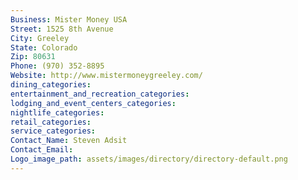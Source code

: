 ```yaml
---
Business: Mister Money USA
Street: 1525 8th Avenue
City: Greeley
State: Colorado
Zip: 80631
Phone: (970) 352-8895
Website: http://www.mistermoneygreeley.com/
dining_categories: 
entertainment_and_recreation_categories: 
lodging_and_event_centers_categories: 
nightlife_categories: 
retail_categories: 
service_categories: 
Contact_Name: Steven Adsit
Contact_Email: 
Logo_image_path: assets/images/directory/directory-default.png
---
```

